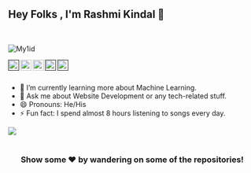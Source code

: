 ## Hey Folks , I'm Rashmi Kindal 👋
<a href="https://github.com/My1id">
 <img align="center" src="https://github-readme-stats.vercel.app/api?username=My1id&&show_icons=true&title_color=ffffff&icon_color=00ff55&text_color=fff&bg_color=0059b3" alt=""/>
</a>
<br>
<br>


<p align="left"> <img src="https://komarev.com/ghpvc/?username=My1id&label=Views&color=66b3ff&style=plastic" alt="My1id" /> </p>

<!-- <a href="#">
  <img align="left" alt="Rashmi's Twitter" width="22px" src="https://cdn.jsdelivr.net/npm/simple-icons@v3/icons/twitter.svg" />
</a> -->
<a href="">
  <img align="left" alt="Bibhu's Linkdein" width="22px" src="https://upload.wikimedia.org/wikipedia/commons/thumb/c/ca/LinkedIn_logo_initials.png/240px-LinkedIn_logo_initials.png" />
</a>
<a href="https://github.com/My1id">
  <img align="left" alt="Rashmi's Github" width="22px" src="https://encrypted-tbn0.gstatic.com/images?q=tbn:ANd9GcSrsu6-gmTKW57XkMJEm9nwHsN5z2qOH9c55ii6t_t8Ms6xa4G33EEhBJ6Xihb-v9TsSAQ&usqp=CAU" />
</a>
<a href="#">
  <img align="left" alt="Bibhu's Telegram" width="22px" src="https://upload.wikimedia.org/wikipedia/commons/thumb/8/82/Telegram_logo.svg/1024px-Telegram_logo.svg.png" />
</a>
<a href="">
  <img align="left" alt="Bibhu's Instagram" width="22px" src="http://assets.stickpng.com/images/580b57fcd9996e24bc43c521.png" />
</a>
<a href="">
  <img align="left" alt="Bibhu's Facebook" width="22px" src="https://upload.wikimedia.org/wikipedia/commons/4/44/Facebook_Logo.png" />
</a>

<br/>
<br/>


- 🌱 I’m currently learning more about Machine Learning.
- 💬 Ask me about Website Development or any tech-related stuff.
- 😄 Pronouns: He/His
- ⚡ Fun fact: I spend almost 8 hours listening to songs every day. 

<a href="https://github.com/My1id">
  <img align="center" src="https://github-readme-stats.vercel.app/api/top-langs/?username=My1id&theme=light&hide_langs_below=1" />
</a>
<br>
<br>

<!-- <a href="https://github.com/Wev-Dev-Bibhu/myPortfolio.github.io">
 <img align="center" src="https://github-readme-stats.vercel.app/api/pin/?username=My1id&repo=myPortfolio.github.io&theme=light" />
</a> -->

<div align="center">

### Show some ❤️ by wandering on some of the repositories!

</div>

